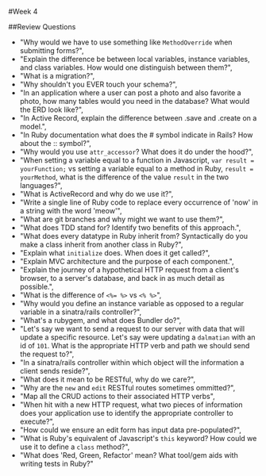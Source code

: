 #Week 4

##Review Questions

* "Why would we have to use something like `MethodOverride` when submitting forms?",
* "Explain the difference be between local variables, instance variables, and class variables. How would one distinguish between them?",
* "What is a migration?",
* "Why shouldn't you EVER touch your schema?",
* "In an application where a user can post a photo and also favorite a photo, how many tables would you need in the database? What would the ERD look like?",
* "In Active Record, explain the difference between .save and .create on a model.",
* "In Ruby documentation what does the # symbol indicate in Rails? How about the :: symbol?",
* "Why would you use `attr_accessor`? What does it do under the hood?",
* "When setting a variable equal to a function in Javascript, `var result = yourFunction;` vs setting a variable equal to a method in Ruby, `result = yourMethod`, what is the difference of the value `result` in the two languages?",
* "What is ActiveRecord and why do we use it?",
* "Write a single line of Ruby code to replace every occurrence of 'now' in a string with the word 'meow'",
* "What are git branches and why might we want to use them?",
* "What does TDD stand for? Identify two benefits of this approach.",
* "What does every datatype in Ruby inherit from? Syntactically do you make a class inherit from another class in Ruby?",
* "Explain what `initialize` does. When does it get called?",
* "Explain  MVC architecture and the purpose of each component.",
* "Explain the journey of a hypothetical HTTP request from a client's browser, to a server's database, and back in as much detail as possible.",
* "What is the difference of `<%= %>` vs `<% %>`",
* "Why would you define an instance variable as opposed to a regular variable in a sinatra/rails controller?",
* "What's a rubygem, and what does Bundler do?",
* "Let's say we want to send a request to our server with data that will update a specific resource. Let's say were updating a `dalmatian` with an id of `101`. What is the appropriate HTTP verb and path we should send the request to?",
* "In a sinatra/rails controller within which object will the information a client sends reside?",
* "What does it mean to be RESTful, why do we care?",
* "Why are the `new` and `edit` RESTful routes sometimes ommitted?",
* "Map all the CRUD actions to their associated HTTP verbs",
* "When hit with a new HTTP request, what two pieces of information does your application use to identify the appropriate controller to execute?",
* "How could we ensure an edit form has input data pre-populated?",
* "What is Ruby's equivalent of Javascript's `this` keyword? How could we use it to define a `class` method?",
* "What does 'Red, Green, Refactor' mean? What tool/gem aids with writing tests in Ruby?"
